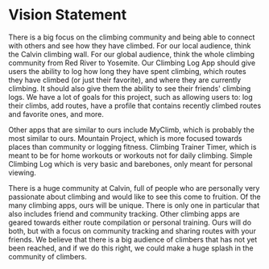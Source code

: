 # Vision Statement
There is a big focus on the climbing community and being able to connect with others and see how they have climbed. For our local audience, think the Calvin climbing wall. For our global audience, think the whole climbing community from Red River to Yosemite. Our Climbing Log App should give users the ability to log how long they have spent climbing, which routes they have climbed (or just their favorite), and where they are currently climbing. It should also give them the ability to see their friends' climbing logs. We have a lot of goals for this project, such as allowing users to: log their climbs, add routes, have a profile that contains recently climbed routes and favorite ones, and more. 

Other apps that are similar to ours include MyClimb, which is probably the most similar to ours. Mountain Project, which is more focused towards places than community or logging fitness. Climbing Trainer Timer, which is meant to be for home workouts or workouts not for daily climbing. Simple Climbing Log which is very basic and barebones, only meant for personal viewing. 

There is a huge community at Calvin, full of people who are personally very passionate about climbing and would like to see this come to fruition. Of the many climbing apps, ours will be unique. There is only one in particular that also includes friend and community tracking. Other climbing apps are geared towards either route compilation or personal training. Ours will do both, but with a focus on community tracking and sharing routes with your friends. We believe that there is a big audience of climbers that has not yet been reached, and if we do this right, we could make a huge splash in the community of climbers.
